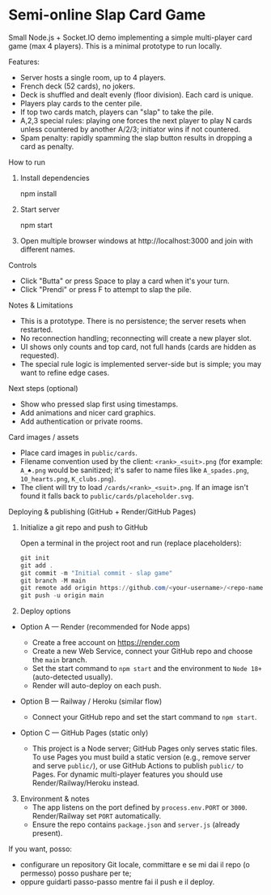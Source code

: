 # Semi-online Slap Card Game

Small Node.js + Socket.IO demo implementing a simple multi-player card game (max 4 players). This is a minimal prototype to run locally.

Features:
- Server hosts a single room, up to 4 players.
- French deck (52 cards), no jokers.
- Deck is shuffled and dealt evenly (floor division). Each card is unique.
- Players play cards to the center pile.
- If top two cards match, players can "slap" to take the pile.
- A,2,3 special rules: playing one forces the next player to play N cards unless countered by another A/2/3; initiator wins if not countered.
- Spam penalty: rapidly spamming the slap button results in dropping a card as penalty.

How to run

1. Install dependencies

   npm install

2. Start server

   npm start

3. Open multiple browser windows at http://localhost:3000 and join with different names.

Controls
- Click "Butta" or press Space to play a card when it's your turn.
- Click "Prendi" or press F to attempt to slap the pile.

Notes & Limitations
- This is a prototype. There is no persistence; the server resets when restarted.
- No reconnection handling; reconnecting will create a new player slot.
- UI shows only counts and top card, not full hands (cards are hidden as requested).
- The special rule logic is implemented server-side but is simple; you may want to refine edge cases.

Next steps (optional)
- Show who pressed slap first using timestamps.
- Add animations and nicer card graphics.
- Add authentication or private rooms.

Card images / assets
 - Place card images in `public/cards`.
 - Filename convention used by the client: `<rank>_<suit>.png` (for example: `A_♠.png` would be sanitized; it's safer to name files like `A_spades.png`, `10_hearts.png`, `K_clubs.png`).
 - The client will try to load `/cards/<rank>_<suit>.png`. If an image isn't found it falls back to `public/cards/placeholder.svg`.

Deploying & publishing (GitHub + Render/GitHub Pages)

1) Initialize a git repo and push to GitHub

    Open a terminal in the project root and run (replace placeholders):

    ```powershell
    git init
    git add .
    git commit -m "Initial commit - slap game"
    git branch -M main
    git remote add origin https://github.com/<your-username>/<repo-name>.git
    git push -u origin main
    ```

2) Deploy options

- Option A — Render (recommended for Node apps)
   - Create a free account on https://render.com
   - Create a new Web Service, connect your GitHub repo and choose the `main` branch.
   - Set the start command to `npm start` and the environment to `Node 18+` (auto-detected usually).
   - Render will auto-deploy on each push.

- Option B — Railway / Heroku (similar flow)
   - Connect your GitHub repo and set the start command to `npm start`.

- Option C — GitHub Pages (static only)
   - This project is a Node server; GitHub Pages only serves static files. To use Pages you must build a static version (e.g., remove server and serve `public/`), or use GitHub Actions to publish `public/` to Pages. For dynamic multi-player features you should use Render/Railway/Heroku instead.

3) Environment & notes
   - The app listens on the port defined by `process.env.PORT` or `3000`. Render/Railway set `PORT` automatically.
   - Ensure the repo contains `package.json` and `server.js` (already present).

If you want, posso:
- configurare un repository Git locale, committare e se mi dai il repo (o permesso) posso pushare per te;
- oppure guidarti passo-passo mentre fai il push e il deploy.
